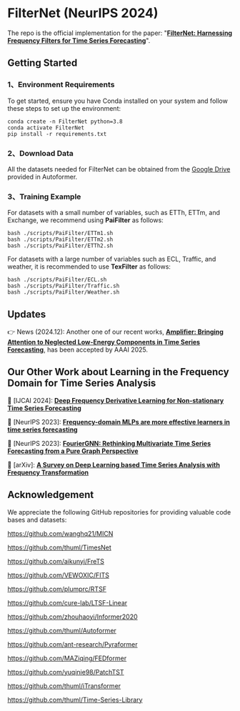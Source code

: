 # FilterNet (NeurIPS 2024)

The repo is the official implementation for the paper: "[**FilterNet: Harnessing Frequency Filters for Time Series Forecasting**](https://arxiv.org/abs/2411.01623)".


## Getting Started

### 1、Environment Requirements

To get started, ensure you have Conda installed on your system and follow these steps to set up the environment:

```
conda create -n FilterNet python=3.8
conda activate FilterNet
pip install -r requirements.txt
```

### 2、Download Data
All the datasets needed for FilterNet can be obtained from the [Google Drive](https://drive.google.com/drive/folders/1ZOYpTUa82_jCcxIdTmyr0LXQfvaM9vIy) provided in Autoformer. 

### 3、Training Example

For datasets with a small number of variables, such as ETTh, ETTm, and Exchange, we recommend using **PaiFilter** as follows:
```
bash ./scripts/PaiFilter/ETTm1.sh
bash ./scripts/PaiFilter/ETTm2.sh
bash ./scripts/PaiFilter/ETTh2.sh
```

For datasets with a large number of variables such as ECL, Traffic, and weather, it is recommended to use **TexFilter** as follows:
```
bash ./scripts/PaiFilter/ECL.sh
bash ./scripts/PaiFilter/Traffic.sh
bash ./scripts/PaiFilter/Weather.sh
```

## Updates ##
👉 News (2024.12): Another one of our recent works, [**Amplifier: Bringing Attention to Neglected Low-Energy Components in Time Series Forecasting**](https://arxiv.org/abs/2501.17216), has been accepted by AAAI 2025.


## Our Other Work about Learning in the Frequency Domain for Time Series Analysis
🚩 [IJCAI 2024]: [**Deep Frequency Derivative Learning for Non-stationary Time Series Forecasting**](https://arxiv.org/abs/2407.00502)

🚩 [NeurIPS 2023]: [**Frequency-domain MLPs are more effective learners in time series forecasting**](https://proceedings.neurips.cc/paper_files/paper/2023/hash/f1d16af76939f476b5f040fd1398c0a3-Abstract-Conference.html) 

🚩 [NeurIPS 2023]: [**FourierGNN: Rethinking Multivariate Time Series Forecasting from a Pure Graph Perspective**](https://proceedings.neurips.cc/paper_files/paper/2023/hash/dc1e32dd3eb381dbc71482f6a96cbf86-Abstract-Conference.html) 

🚩 [arXiv]: [**A Survey on Deep Learning based Time Series Analysis with Frequency Transformation**](https://arxiv.org/abs/2302.02173)



## Acknowledgement

We appreciate the following GitHub repositories for providing valuable code bases and datasets:

https://github.com/wanghq21/MICN

https://github.com/thuml/TimesNet

https://github.com/aikunyi/FreTS

https://github.com/VEWOXIC/FITS

https://github.com/plumprc/RTSF

https://github.com/cure-lab/LTSF-Linear

https://github.com/zhouhaoyi/Informer2020

https://github.com/thuml/Autoformer

https://github.com/ant-research/Pyraformer

https://github.com/MAZiqing/FEDformer

https://github.com/yuqinie98/PatchTST

https://github.com/thuml/iTransformer

https://github.com/thuml/Time-Series-Library
